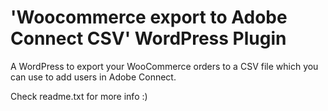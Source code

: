 'Woocommerce export to Adobe Connect CSV' WordPress Plugin
========================

A WordPress to export your WooCommerce orders to a CSV file which you can use to add users in Adobe Connect.

Check readme.txt for more info :)